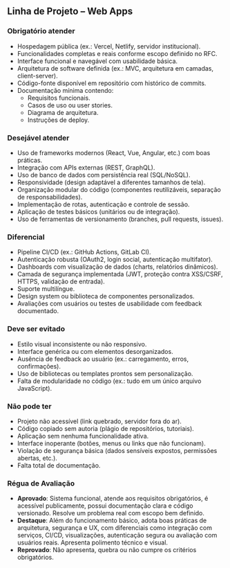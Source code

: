 ## Linha de Projeto – Web Apps

### Obrigatório atender
- Hospedagem pública (ex.: Vercel, Netlify, servidor institucional).
- Funcionalidades completas e reais conforme escopo definido no RFC.
- Interface funcional e navegável com usabilidade básica.
- Arquitetura de software definida (ex.: MVC, arquitetura em camadas, client-server).
- Código-fonte disponível em repositório com histórico de commits.
- Documentação mínima contendo:
  - Requisitos funcionais.
  - Casos de uso ou user stories.
  - Diagrama de arquitetura.
  - Instruções de deploy.

###  Desejável atender
- Uso de frameworks modernos (React, Vue, Angular, etc.) com boas práticas.
- Integração com APIs externas (REST, GraphQL).
- Uso de banco de dados com persistência real (SQL/NoSQL).
- Responsividade (design adaptável a diferentes tamanhos de tela).
- Organização modular do código (componentes reutilizáveis, separação de responsabilidades).
- Implementação de rotas, autenticação e controle de sessão.
- Aplicação de testes básicos (unitários ou de integração).
- Uso de ferramentas de versionamento (branches, pull requests, issues).

### Diferencial
- Pipeline CI/CD (ex.: GitHub Actions, GitLab CI).
- Autenticação robusta (OAuth2, login social, autenticação multifator).
- Dashboards com visualização de dados (charts, relatórios dinâmicos).
- Camada de segurança implementada (JWT, proteção contra XSS/CSRF, HTTPS, validação de entrada).
- Suporte multilíngue.
- Design system ou biblioteca de componentes personalizados.
- Avaliações com usuários ou testes de usabilidade com feedback documentado.

###  Deve ser evitado
- Estilo visual inconsistente ou não responsivo.
- Interface genérica ou com elementos desorganizados.
- Ausência de feedback ao usuário (ex.: carregamento, erros, confirmações).
- Uso de bibliotecas ou templates prontos sem personalização.
- Falta de modularidade no código (ex.: tudo em um único arquivo JavaScript).

###  Não pode ter
- Projeto não acessível (link quebrado, servidor fora do ar).
- Código copiado sem autoria (plágio de repositórios, tutoriais).
- Aplicação sem nenhuma funcionalidade ativa.
- Interface inoperante (botões, menus ou links que não funcionam).
- Violação de segurança básica (dados sensíveis expostos, permissões abertas, etc.).
- Falta total de documentação.

###  Régua de Avaliação
- **Aprovado**: Sistema funcional, atende aos requisitos obrigatórios, é acessível publicamente, possui documentação clara e código versionado. Resolve um problema real com escopo bem definido.
- **Destaque**: Além do funcionamento básico, adota boas práticas de arquitetura, segurança e UX, com diferenciais como integração com serviços, CI/CD, visualizações, autenticação segura ou avaliação com usuários reais. Apresenta polimento técnico e visual.
- **Reprovado**: Não apresenta, quebra ou não cumpre os critérios obrigatórios.
